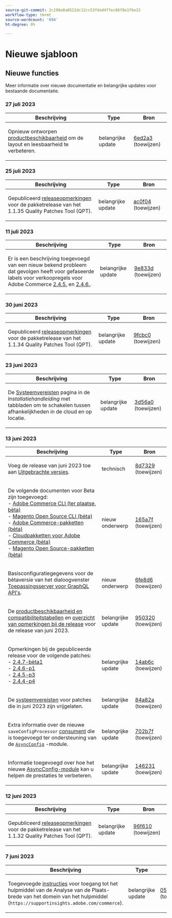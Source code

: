 ```yaml
---
source-git-commit: 2c196e0a0522dc12cc53fdad4ffec66f8e1f6e22
workflow-type: tm+mt
source-wordcount: '694'
ht-degree: 0%

---
```

# Nieuwe sjabloon

## Nieuwe functies

Meer informatie over nieuwe documentatie en belangrijke updates voor bestaande documentatie.

### 27 juli 2023

<table style="table-layout:auto;">
  <thead>
    <tr>
      <th>Beschrijving</th>
      <th>Type</th>
      <th>Bron</th>
    </tr>
  </thead>
  <tbody>
    <tr>
      <td><p>Opnieuw ontworpen <a href="https://experienceleague.adobe.com/docs/commerce-operations/release/product-availability.html">productbeschikbaarheid</a> om de layout en leesbaarheid te verbeteren.</p>
</td>
      <td>belangrijke update</td>
      <td><a href="https://github.com/AdobeDocs/commerce-operations.en/commit/6ed2a3e42cd0b85aae29652b8e36acbbda1b9e72">6ed2a3</a> (toewijzen)</td>
    </tr>
  </tbody>
</table>

### 25 juli 2023

<table style="table-layout:auto;">
  <thead>
    <tr>
      <th>Beschrijving</th>
      <th>Type</th>
      <th>Bron</th>
    </tr>
  </thead>
  <tbody>
    <tr>
      <td><p>Gepubliceerd <a href="https://experienceleague.adobe.com/docs/commerce-operations/tools/quality-patches-tool/release-notes.html">releaseopmerkingen</a> voor de pakketrelease van het 1.1.35 Quality Patches Tool (QPT).</p>
</td>
      <td>belangrijke update</td>
      <td><a href="https://github.com/AdobeDocs/commerce-operations.en/commit/ac0f04b7a04c5c7d3b3880b8231ffece05718558">ac0f04</a> (toewijzen)</td>
    </tr>
  </tbody>
</table>

### 11 juli 2023

<table style="table-layout:auto;">
  <thead>
    <tr>
      <th>Beschrijving</th>
      <th>Type</th>
      <th>Bron</th>
    </tr>
  </thead>
  <tbody>
    <tr>
      <td><p>Er is een beschrijving toegevoegd van een nieuw bekend probleem dat gevolgen heeft voor gefaseerde labels voor verkoopregels voor Adobe Commerce <a href="https://experienceleague.adobe.com/docs/commerce-operations/release/notes/adobe-commerce/2-4-5.html">2.4.5.</a> en <a href="https://experienceleague.adobe.com/docs/commerce-operations/release/notes/adobe-commerce/2-4-6.html">2.4.6.</a>.</p>
</td>
      <td>belangrijke update</td>
      <td><a href="https://github.com/AdobeDocs/commerce-operations.en/commit/9e833dad884fa6146bb5e6ce6dd5ebcb23208b80">9e833d</a> (toewijzen)</td>
    </tr>
  </tbody>
</table><!-- date_group -->

### 30 juni 2023

<table style="table-layout:auto;">
  <thead>
    <tr>
      <th>Beschrijving</th>
      <th>Type</th>
      <th>Bron</th>
    </tr>
  </thead>
  <tbody>
    <tr>
      <td><p>Gepubliceerd <a href="https://experienceleague.adobe.com/docs/commerce-operations/tools/quality-patches-tool/release-notes.html">releaseopmerkingen</a> voor de pakketrelease van het 1.1.34 Quality Patches Tool (QPT).</p>
</td>
      <td>belangrijke update</td>
      <td><a href="https://github.com/AdobeDocs/commerce-operations.en/commit/9fcbc03a1b52f8aad35f2347868b266228264fad">9fcbc0</a> (toewijzen)</td>
    </tr>
  </tbody>
</table>

### 23 juni 2023

<table style="table-layout:auto;">
  <thead>
    <tr>
      <th>Beschrijving</th>
      <th>Type</th>
      <th>Bron</th>
    </tr>
  </thead>
  <tbody>
    <tr>
      <td><p>De <a href="https://experienceleague.adobe.com/docs/commerce-operations/installation-guide/system-requirements.html">Systeemvereisten</a> pagina in de <em>Installatiehandleiding</em> met tabbladen om te schakelen tussen afhankelijkheden in de cloud en op locatie.</p>
</td>
      <td>belangrijke update</td>
      <td><a href="https://github.com/AdobeDocs/commerce-operations.en/commit/3d56a01b91a71b1c615a28588e726f0b9e58abb0">3d56a0</a> (toewijzen)</td>
    </tr>
  </tbody>
</table>

### 13 juni 2023

<table style="table-layout:auto;">
  <thead>
    <tr>
      <th>Beschrijving</th>
      <th>Type</th>
      <th>Bron</th>
    </tr>
  </thead>
  <tbody>
    <tr>
      <td><p>Voeg de release van juni 2023 toe aan <a href="https://experienceleague.adobe.com/docs/commerce-operations/release/versions.html">Uitgebrachte versies</a>.</p>
</td>
      <td>technisch</td>
      <td><a href="https://github.com/AdobeDocs/commerce-operations.en/commit/8d7329c2496f4d322a83ec6bcf71ef956f4284c3">8d7329</a> (toewijzen)</td>
    </tr>
    <tr>
      <td><p>De volgende documenten voor Beta zijn toegevoegd:<br />- <a href="https://experienceleague.adobe.com/docs/commerce-operations/reference/commerce-on-premises-beta.html">Adobe Commerce CLI (ter plaatse, bèta)</a><br />- <a href="https://experienceleague.adobe.com/docs/commerce-operations/reference/magento-open-source-beta.html">Magento Open Source CLI (bèta)</a><br />- <a href="https://experienceleague.adobe.com/docs/commerce-operations/release/packages/adobe-commerce-beta.html">Adobe Commerce-pakketten (bèta)</a><br />- <a href="https://experienceleague.adobe.com/docs/commerce-operations/release/packages/cloud-beta.html">Cloudpakketten voor Adobe Commerce (bèta)</a><br />- <a href="https://experienceleague.adobe.com/docs/commerce-operations/release/packages/magento-open-source-beta.html">Magento Open Source-pakketten (bèta)</a></p>
</td>
      <td>nieuw onderwerp</td>
      <td><a href="https://github.com/AdobeDocs/commerce-operations.en/commit/165a7f99fa173b17e436c07dc1fbcf9323478762">165a7f</a> (toewijzen)</td>
    </tr>
    <tr>
      <td><p>Basisconfiguratiegegevens voor de bètaversie van het dialoogvenster <a href="https://experienceleague.adobe.com/docs/commerce-operations/performance-best-practices/performance-best-practices/application-server.html">Toepassingsserver voor GraphQL API's</a>.</p>
</td>
      <td>nieuw onderwerp</td>
      <td><a href="https://github.com/AdobeDocs/commerce-operations.en/commit/6fe8d69933b7b2260a33b55bb2b12609addd3c90">6fe8d6</a> (toewijzen)</td>
    </tr>
    <tr>
      <td><p>De <a href="https://experienceleague.adobe.com/docs/commerce-operations/release/product-availability.html">productbeschikbaarheid en compatibiliteitstabellen</a> en <a href="https://experienceleague.adobe.com/docs/commerce-operations/release/notes/overview.html">overzicht van opmerkingen bij de release</a> voor de release van juni 2023.</p>
</td>
      <td>belangrijke update</td>
      <td><a href="https://github.com/AdobeDocs/commerce-operations.en/commit/95032071bca59ad1466aed16033a871d820c40b3">950320</a> (toewijzen)</td>
    </tr>
    <tr>
      <td><p>Opmerkingen bij de gepubliceerde release voor de volgende patches:<br />- <a href="https://experienceleague.adobe.com/docs/commerce-operations/release/notes/adobe-commerce/2-4-7.html">2.4.7-bèta1</a><br />- <a href="https://experienceleague.adobe.com/docs/commerce-operations/release/notes/security-patches/2-4-6-p1.html">2.4.6-p1</a><br />- <a href="https://experienceleague.adobe.com/docs/commerce-operations/release/notes/security-patches/2-4-5-p3.html">2.4.5-p3</a><br />- <a href="https://experienceleague.adobe.com/docs/commerce-operations/release/notes/security-patches/2-4-4-p4.html">2.4.4-p4</a></p>
</td>
      <td>belangrijke update</td>
      <td><a href="https://github.com/AdobeDocs/commerce-operations.en/commit/14ab6c2495ffb2ddd6321cd0fbb317df6fd866b3">14ab6c</a> (toewijzen)</td>
    </tr>
    <tr>
      <td><p>De <a href="https://experienceleague.adobe.com/docs/commerce-operations/installation-guide/system-requirements.html">systeemvereisten</a> voor patches die in juni 2023 zijn vrijgelaten.</p>
</td>
      <td>belangrijke update</td>
      <td><a href="https://github.com/AdobeDocs/commerce-operations.en/commit/84a82a6806e43a928be7e6743457d8fc9288338e">84a82a</a> (toewijzen)</td>
    </tr>
    <tr>
      <td><p>Extra informatie over de nieuwe <code class="language-plaintext highlighter-rouge">saveConfigProcessor</code> <a href="https://experienceleague.adobe.com/docs/commerce-operations/configuration-guide/message-queues/consumers.html">consument</a> die is toegevoegd ter ondersteuning van de <a href="https://experienceleague.adobe.com/docs/commerce-operations/performance-best-practices/configuration.html#asynchronous-configuration-save"><code class="language-plaintext highlighter-rouge">AsyncConfig</code></a> -module.</p>
</td>
      <td>belangrijke update</td>
      <td><a href="https://github.com/AdobeDocs/commerce-operations.en/commit/702b7f73d1bd315528c332418ed3a5f2666c3efc">702b7f</a> (toewijzen)</td>
    </tr>
    <tr>
      <td><p>Informatie toegevoegd over hoe het nieuwe <a href="https://experienceleague.adobe.com/docs/commerce-operations/performance-best-practices/configuration.html#asynchronous-configuration-save">AsyncConfig-module</a> kan u helpen de prestaties te verbeteren.</p>
</td>
      <td>belangrijke update</td>
      <td><a href="https://github.com/AdobeDocs/commerce-operations.en/commit/146231fb1b559e6043b8610da02c2015b2f77d6c">146231</a> (toewijzen)</td>
    </tr>
  </tbody>
</table>

### 12 juni 2023

<table style="table-layout:auto;">
  <thead>
    <tr>
      <th>Beschrijving</th>
      <th>Type</th>
      <th>Bron</th>
    </tr>
  </thead>
  <tbody>
    <tr>
      <td><p>Gepubliceerd <a href="https://experienceleague.adobe.com/docs/commerce-operations/tools/quality-patches-tool/release-notes.html">releaseopmerkingen</a> voor de pakketrelease van het 1.1.32 Quality Patches Tool (QPT).</p>
</td>
      <td>belangrijke update</td>
      <td><a href="https://github.com/AdobeDocs/commerce-operations.en/commit/96f6107732880601f3788ae73bebef3039aa85c3">96f610</a> (toewijzen)</td>
    </tr>
  </tbody>
</table>

### 7 juni 2023

<table style="table-layout:auto;">
  <thead>
    <tr>
      <th>Beschrijving</th>
      <th>Type</th>
      <th>Bron</th>
    </tr>
  </thead>
  <tbody>
    <tr>
      <td><p>Toegevoegde <a href="https://experienceleague.adobe.com/docs/commerce-operations/tools/site-wide-analysis-tool/access.html">instructies</a> voor toegang tot het hulpmiddel van de Analyse van de Plaats-brede van het domein van het hulpmiddel (<code class="language-plaintext highlighter-rouge">https://supportinsights.adobe.com/commerce</code>).</p>
</td>
      <td>belangrijke update</td>
      <td><a href="https://github.com/AdobeDocs/commerce-operations.en/commit/051fe7707cef593027bcff93ae39adfc5cf1af3c">051fe7</a> (toewijzen)</td>
    </tr>
  </tbody>
</table><!-- date_group --><!-- month_group --><!-- year_group -->
